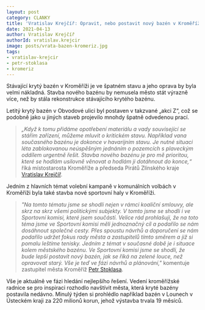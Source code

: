 ```yaml
---
layout: post
category: CLANKY
title: 'Vratislav Krejčíř: Opravit, nebo postavit nový bazén v Kroměříži?'
date: 2021-04-13
author: Vratislav Krejčíř
authorId: vratislav.krejcir
image: posts/vrata-bazen-kromeriz.jpg
tags: 
- vratislav-krejcir
- petr-stoklasa
- kromeriz
---
```



Stávající krytý bazén v Kroměříži je ve špatném stavu a jeho oprava by byla velmi nákladná. Stavba nového bazénu by nemusela město stát výrazně více, než by stála rekonstrukce stávajícího krytého bazénu. 

Letitý krytý bazén v Obvodové ulici byl postaven v takzvané „akci Z“, což se podobně jako u jiných staveb projevilo mnohdy špatně odvedenou prací. 

> *„Když k tomu přidáme opotřebení materiálu a vady související se stářím zařízení, můžeme mluvit o kritickém stavu. Například vana současného bazénu je dokonce v havarijním stavu. Je nutné situaci léta zablokovanou neúspěšným jednáním o pozemcích s plaveckým oddílem urgentně řešit. Stavba nového bazénu je pro mě prioritou, které se hodlám usilovně věnovat a hodlám ji dotáhnout do konce,“* říká místostarosta Kroměříže a předseda Pirátů Zlínského kraje [Vratislav Krejčíř](http://www.pirati.cz).
> 
 
Jedním z hlavních témat volební kampaně v komunálních volbách v Kroměříži byla také stavba nové sportovní haly v Kroměříži. 

> *"Na tomto tématu jsme se shodli nejen v rámci koaliční smlouvy, ale skrz na skrz všemi politickými subjekty. V tomto jsme se shodli i ve Sportovní komisi, které jsem součástí. Velice rád prohlašuji, že na toto téma jsme ve Sportovní komisi měli jednoznačný cíl a podařilo se nám dosáhnout společné cesty. Přes spoustu návrhů a doporučení se nám podařilo udržet fokus rady města a zastupitelů tímto směrem a již si pomalu leštíme tenisky. Jedním z témat v současné době je i situace kolem městského bazénu. Ve Sportovní komisi jsme se shodli, že bude lepší postavit nový bazén, jak se říká na zelené louce, než opravovat starý. Vše je teď ve fázi návrhů a plánování,"* komentuje zastupitel města Kroměříž [Petr Stoklasa](https://zlinsky.pirati.cz/lide/petr-stoklasa/). 

Vše je aktuálně ve fázi hledání nejlepšího řešení. Vedení kroměřížské radnice se pro inspiraci rozhodlo navštívit města, která kryté bazény postavila nedávno. Minulý týden si prohlédlo například bazén v Lounech v Ústeckém kraji za 220 milionů korun, jehož výstavba trvala 19 měsíců.
